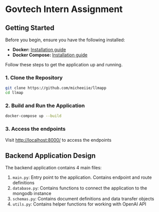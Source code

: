 # Govtech Intern Assignment

## Getting Started

Before you begin, ensure you have the following installed:

- **Docker:** [Installation guide](https://docs.docker.com/get-docker/)
- **Docker Compose:** [Installation guide](https://docs.docker.com/compose/install/)


Follow these steps to get the  application up and running.

### 1. Clone the Repository

```bash
git clone https://github.com/micheeiie/llmapp
cd llmap
```

### 2. Build and Run the Application

```bash
docker-compose up --build
```

### 3. Access the endpoints

Visit [http://localhost:8000/](http://localhost:8000/) to access the endpoints

## Backend Application Design

The backend application contains 4 main files:
1. `main.py`: Entry point to the application. Contains endpoint and route definitions
2. `database.py`: Contains functions to connect the application to the mongodb instance 
3. `schemas.py`: Contains document definitions and data transfer objects
4. `utils.py`: Contains helper functions for working with OpenAI API

